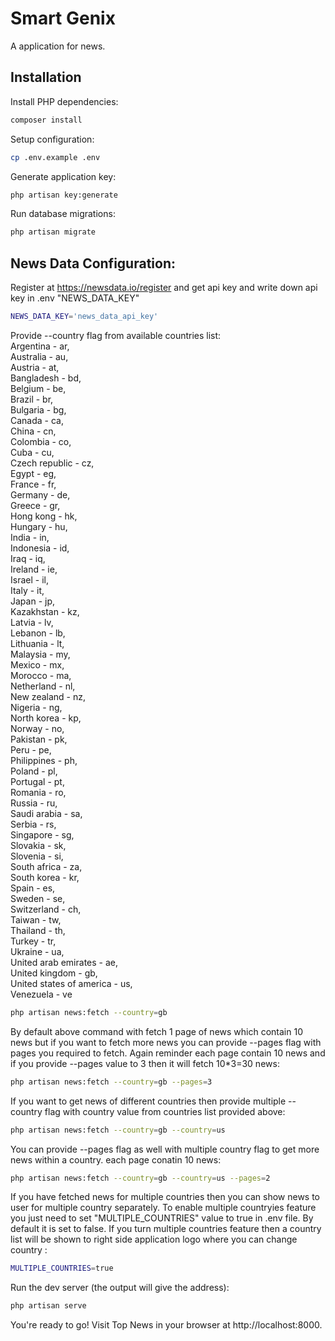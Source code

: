 # Smart Genix

A application for news.

## Installation

Install PHP dependencies:

```sh
composer install
```

Setup configuration:

```sh
cp .env.example .env
```

Generate application key:

```sh
php artisan key:generate
```

Run database migrations:

```sh
php artisan migrate
```

## News Data Configuration:<br/>

Register at https://newsdata.io/register and get api key and write down api key in .env "NEWS_DATA_KEY"

```sh
NEWS_DATA_KEY='news_data_api_key'
```

Provide --country flag from available countries list:<br/>
Argentina - ar,<br/>
Australia - au,<br/>
Austria - at,<br/>
Bangladesh - bd,<br/>
Belgium - be,<br/>
Brazil - br,<br/>
Bulgaria - bg,<br/>
Canada - ca,<br/>
China - cn,<br/>
Colombia - co,<br/>
Cuba - cu,<br/>
Czech republic - cz,<br/>
Egypt - eg,<br/>
France - fr,<br/>
Germany - de,<br/>
Greece - gr,<br/>
Hong kong - hk,<br/>
Hungary - hu,<br/>
India - in,<br/>
Indonesia - id,<br/>
Iraq - iq,<br/>
Ireland - ie,<br/>
Israel - il,<br/>
Italy - it,<br/>
Japan - jp,<br/>
Kazakhstan - kz,<br/>
Latvia - lv,<br/>
Lebanon - lb,<br/>
Lithuania - lt,<br/>
Malaysia - my,<br/>
Mexico - mx,<br/>
Morocco - ma,<br/>
Netherland - nl,<br/>
New zealand - nz,<br/>
Nigeria - ng,<br/>
North korea - kp,<br/>
Norway - no,<br/>
Pakistan - pk,<br/>
Peru - pe,<br/>
Philippines - ph,<br/>
Poland - pl,<br/>
Portugal - pt,<br/>
Romania - ro,<br/>
Russia - ru,<br/>
Saudi arabia - sa,<br/>
Serbia - rs,<br/>
Singapore - sg,<br/>
Slovakia - sk,<br/>
Slovenia - si,<br/>
South africa - za,<br/>
South korea - kr,<br/>
Spain - es,<br/>
Sweden - se,<br/>
Switzerland - ch,<br/>
Taiwan - tw,<br/>
Thailand - th,<br/>
Turkey - tr,<br/>
Ukraine - ua,<br/>
United arab emirates - ae,<br/>
United kingdom - gb,<br/>
United states of america - us,<br/>
Venezuela - ve

```sh
php artisan news:fetch --country=gb
```

By default above command with fetch 1 page of news which contain 10 news but if you want to fetch more news you can provide --pages flag with pages you required to fetch. Again reminder each page contain 10 news and if you provide --pages value to 3 then it will fetch 10\*3=30 news:

```sh
php artisan news:fetch --country=gb --pages=3
```

If you want to get news of different countries then provide multiple --country flag with country value from countries list provided above:

```sh
php artisan news:fetch --country=gb --country=us
```

You can provide --pages flag as well with multiple country flag to get more news within a country. each page conatin 10 news:

```sh
php artisan news:fetch --country=gb --country=us --pages=2
```

If you have fetched news for multiple countries then you can show news to user for multiple country separately. To enable multiple countryies feature you just need to set "MULTIPLE_COUNTRIES" value to true in .env file. By default it is set to false. If you turn multiple countries feature then a country list will be shown to right side application logo where you can change country :

```sh
MULTIPLE_COUNTRIES=true
```

Run the dev server (the output will give the address):

```sh
php artisan serve
```

You're ready to go! Visit Top News in your browser at http://localhost:8000.
